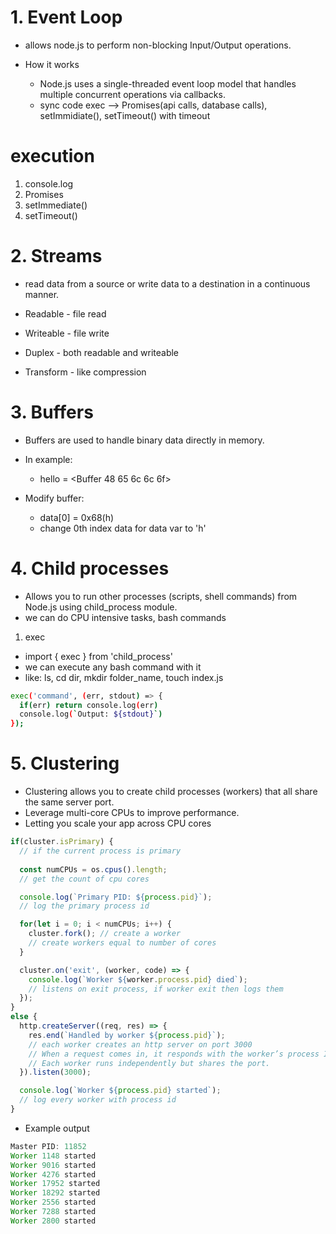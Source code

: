 # 1. Event Loop
- allows node.js to perform non-blocking Input/Output operations.

- How it works
  - Node.js uses a single-threaded event loop model that handles multiple concurrent operations via callbacks.
  - sync code exec --> Promises(api calls, database calls), setImmidiate(), setTimeout() with timeout

# execution
1. console.log
2. Promises
3. setImmediate()
4. setTimeout()

# 2. Streams
- read data from a source or write data to a destination in a continuous manner.

- Readable - file read
- Writeable - file write
- Duplex - both readable and writeable
- Transform - like compression

# 3. Buffers
- Buffers are used to handle binary data directly in memory.

- In example:
  - hello = <Buffer 48 65 6c 6c 6f>

- Modify buffer:
  - data[0] = 0x68(h)
  - change 0th index data for data var to 'h'

# 4. Child processes
- Allows you to run other processes (scripts, shell commands) from Node.js using child_process module.
- we can do CPU intensive tasks, bash commands

1. exec
  - import { exec } from 'child_process'
  - we can execute any bash command with it
  - like: ls, cd dir, mkdir folder_name, touch index.js
  ``` bash
  exec('command', (err, stdout) => {
    if(err) return console.log(err)
    console.log(`Output: ${stdout}`)
  });
  ```

# 5. Clustering
- Clustering allows you to create child processes (workers) that all share the same server port.
- Leverage multi-core CPUs to improve performance.
- Letting you scale your app across CPU cores

``` js
if(cluster.isPrimary) {
  // if the current process is primary
  
  const numCPUs = os.cpus().length;
  // get the count of cpu cores

  console.log(`Primary PID: ${process.pid}`);
  // log the primary process id

  for(let i = 0; i < numCPUs; i++) {
    cluster.fork(); // create a worker
    // create workers equal to number of cores
  }

  cluster.on('exit', (worker, code) => {
    console.log(`Worker ${worker.process.pid} died`);
    // listens on exit process, if worker exit then logs them
  });
}
else {
  http.createServer((req, res) => {
    res.end(`Handled by worker ${process.pid}`);
    // each worker creates an http server on port 3000
    // When a request comes in, it responds with the worker’s process ID
    // Each worker runs independently but shares the port.
  }).listen(3000);

  console.log(`Worker ${process.pid} started`);
  // log every worker with process id
}
```

- Example output
``` js
Master PID: 11852
Worker 1148 started
Worker 9016 started
Worker 4276 started
Worker 17952 started
Worker 18292 started
Worker 2556 started
Worker 7288 started
Worker 2800 started
```